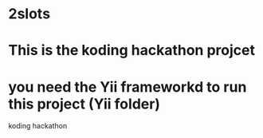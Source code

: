 2slots
======
# This is the koding hackathon projcet 
# you need the Yii frameworkd to run this project (Yii folder)
koding hackathon 
